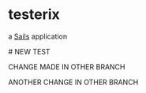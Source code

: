 # testerix

a [Sails](http://sailsjs.org) application


# NEW TEST


CHANGE MADE IN OTHER BRANCH

ANOTHER CHANGE IN OTHER BRANCH